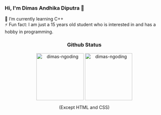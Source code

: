 ### Hi, I'm **Dimas Andhika Diputra** 👋

🌱 I’m currently learning C++<br/>
⚡ Fun fact: I am just a 15 years old student who is interested in and has a hobby in programming.<br/>

<h3 align="center">
    Github Status
  </h3>
<p align="center">
  <p align="center">
    <img height="150" align="center" src="https://github-readme-stats.vercel.app/api?username=dimasandhk&show_icons=true&include_all_commits=true&count_private=true&theme=dark" alt="dimas-ngoding" />
    <img height="150" align="center" src="https://github-readme-stats.vercel.app/api/top-langs/?username=dimasandhk&hide=html,css,vue,handlebars,scss&layout=compact&show_icons=true&theme=dark&langs_count=15&https://github.com/dimas-ngoding/github-readme-stats" alt="dimas-ngoding" />
  </p>
  <p align="center">
    (Except HTML and CSS)
  </p>
</p>


